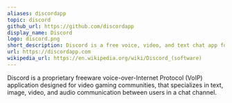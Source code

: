 ```yaml
---
aliases: discordapp
topic: discord
github_url: https://github.com/discordapp
display_name: Discord
logo: discord.png
short_description: Discord is a free voice, video, and text chat app for teens and adults ages 13 and up.
url: https://discordapp.com
wikipedia_url: https://en.wikipedia.org/wiki/Discord_(software)
---
```

Discord is a proprietary freeware voice-over-Internet Protocol (VoIP) application designed for video gaming communities, that specializes in text, image, video, and audio communication between users in a chat channel.
